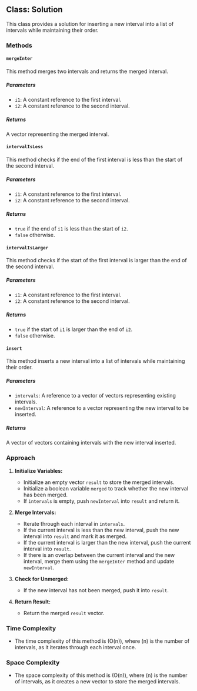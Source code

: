 ## Class: Solution

This class provides a solution for inserting a new interval into a list of intervals while maintaining their order.

### Methods

#### `mergeInter`

This method merges two intervals and returns the merged interval.

##### Parameters

- `i1`: A constant reference to the first interval.
- `i2`: A constant reference to the second interval.

##### Returns

A vector representing the merged interval.

#### `intervalIsLess`

This method checks if the end of the first interval is less than the start of the second interval.

##### Parameters

- `i1`: A constant reference to the first interval.
- `i2`: A constant reference to the second interval.

##### Returns

- `true` if the end of `i1` is less than the start of `i2`.
- `false` otherwise.

#### `intervalIsLarger`

This method checks if the start of the first interval is larger than the end of the second interval.

##### Parameters

- `i1`: A constant reference to the first interval.
- `i2`: A constant reference to the second interval.

##### Returns

- `true` if the start of `i1` is larger than the end of `i2`.
- `false` otherwise.

#### `insert`

This method inserts a new interval into a list of intervals while maintaining their order.

##### Parameters

- `intervals`: A reference to a vector of vectors representing existing intervals.
- `newInterval`: A reference to a vector representing the new interval to be inserted.

##### Returns

A vector of vectors containing intervals with the new interval inserted.

### Approach

1. **Initialize Variables:**
   - Initialize an empty vector `result` to store the merged intervals.
   - Initialize a boolean variable `merged` to track whether the new interval has been merged.
   - If `intervals` is empty, push `newInterval` into `result` and return it.

2. **Merge Intervals:**
   - Iterate through each interval in `intervals`.
   - If the current interval is less than the new interval, push the new interval into `result` and mark it as merged.
   - If the current interval is larger than the new interval, push the current interval into `result`.
   - If there is an overlap between the current interval and the new interval, merge them using the `mergeInter` method and update `newInterval`.

3. **Check for Unmerged:**
   - If the new interval has not been merged, push it into `result`.

4. **Return Result:**
   - Return the merged `result` vector.

### Time Complexity
- The time complexity of this method is \(O(n)\), where \(n\) is the number of intervals, as it iterates through each interval once.

### Space Complexity
- The space complexity of this method is \(O(n)\), where \(n\) is the number of intervals, as it creates a new vector to store the merged intervals.
